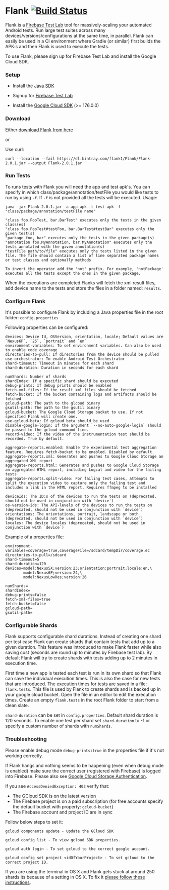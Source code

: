 # Flank [![Build Status](https://travis-ci.org/TestArmada/flank.svg?branch=master)](https://travis-ci.org/TestArmada/flank)

Flank is a [Firebase Test Lab](https://firebase.google.com/docs/test-lab/?gclid=CjwKEAiA0fnFBRC6g8rgmICvrw0SJADx1_zAFTUPL4ffVSc5srwKT_Up4vJb15Ik4iIxIK4bQ5J-vxoCIS3w_wcB) tool for massively-scaling your automated Android tests. Run large test suites across many devices/versions/configurations at the same time, in parallel. Flank can easily be used in a CI environment where Gradle (or similar) first builds the APK:s and then Flank is used to execute the tests.

To use Flank, please sign up for Firebase Test Lab and install the Google Cloud SDK.

### Setup

* Install the [Java SDK](http://www.oracle.com/technetwork/java/javase/downloads/jdk8-downloads-2133151.html)

* Signup for [Firebase Test Lab](https://firebase.google.com/)

* Install the [Google Cloud SDK](https://cloud.google.com/sdk/docs/) (>= 176.0.0)

### Download

Either [download Flank from here](https://bintray.com/flank1/Flank/download_file?file_path=Flank-2.0.1.jar)

or

Use curl:

```console
curl --location --fail https://dl.bintray.com/flank1/Flank/Flank-2.0.1.jar --output Flank-2.0.1.jar
```

### Run Tests

To runs tests with Flank you will need the app and test apk's. You can specify in which class/package/annotation/testFile you would like tests to run by using ```-f```. If ```-f``` is not provided all the tests will be executed. Usage:

```
java -jar Flank-2.0.1.jar -a app-apk -t test-apk -f "class/package/annotation/testFile name"

"class foo.FooTest, bar.BarTest" executes only the tests in the given class(es)
"class foo.FooTest#testFoo, bar.BarTest#testBar" executes only the given test(s)
"package foo, bar" executes only the tests in the given package(s)
"annotation foo.MyAnnotation, bar.MyAnnotation" executes only the tests annotated with the given annotation(s)
"testFile path/to/file" executes only the tests listed in the given file. The file should contain a list of line separated package names or test classes and optionally methods

To invert the operator add the 'not' prefix. For example, 'notPackage' executes all the tests except the ones in the given package.
```

When the executions are completed Flanks will fetch the xml result files, add device name to the tests and store the files in a folder named: ```results```.

### Configure Flank

It's possible to configure Flank by including a Java properties file in the root folder: ```config.properties```

Following properties can be configured:

```
devices: Device Id, OSVersion, orientation, locale; Default values are `Nexus6P`, `25`, `portrait` and `en`
environment-variables: To set environment variables. Can also be used to enable code coverage
directories-to-pull: If directories from the device should be pulled
use-orchestrator: To enable Android Test Orchestrator
shard-timeout: Timeout in minutes for each shard
shard-duration: Duration in seconds for each shard

numShards: Number of shards
shardIndex: If a specific shard should be executed
debug-prints: If debug prints should be enabled
fetch-xml-files: If the result xml files should be fetched
fetch-bucket: If the bucket containing logs and artifacts should be fetched
gcloud-path: The path to the glcoud binary
gsutil-path: The path to the gsutil binary
gcloud-bucket: The Google Cloud Storage bucket to use. If not specified Flank will create one.
use-gcloud-beta: If gcloud beta should be used
disable-google-login: If the argument `--no-auto-google-login` should be passed to the gcloud command line.
record-video: If the video of the instrumentation test should be recorded. True by default.

aggregate-reports.enabled: Enable the experimental test aggregation feature. Requires fetch-bucket to be enabled. Disabled by default.
aggregate-reports.xml: Generates and pushes to Google Cloud Storage an aggregated XML report
aggregate-reports.html: Generates and pushes to Google Cloud Storage an aggregated HTML report, including Logcat and video for the failing tests
aggregate-reports.split-video: For failing test cases, attempts to split the execution video to capture only the failing test and includes a link in the HTML report. Requires ffmpeg to be installed

deviceIds: The ID:s of the devices to run the tests on (deprecated, should not be used in conjunction with `device`)
os-version-ids: The API-levels of the devices to run the tests on (deprecated, should not be used in conjunction with `device`)
orientations: The orientations, portrait, landscape or both (deprecated, should not be used in conjunction with `device`)
locales: The device locales (deprecated, should not be used in conjunction with `device`)
```

Example of a properties file:

```
environment-variables=coverage=true,coverageFile=/sdcard/tempDir/coverage.ec
directories-to-pull=/sdcard
shard-timeout=5
shard-duration=120  
devices=model:Nexus5X;version:23;orientation:portrait;locale:en,\
        model:Nexus6P;version:24,\
        model:NexusLowRes;version:26

numShards=  
shardIndex=
debug-prints=false  
fetch-xml-files=true
fetch-bucket=false
gcloud-path=
gsutil-path=
```

### Configurable Shards

Flank supports configurable shard durations. Instead of creating one shard per test case Flank can create shards that contain tests that add up to a given duration. This feature was introduced to make Flank faster while also saving cost (seconds are round up to minutes by Firebase test lab). By default Flank will try to create shards with tests adding up to 2 minutes in execution time.

First time a new app is tested each test is run in its own shard so that Flank can save the individual execution times. This is also the case for new tests that are introduced. The execution times for tests are saved in a file: ```flank.tests```. This file is used by Flank to create shards and is backed up in your google cloud bucket. Open the file in an editor to edit the execution times. Create an empty ```flank.tests``` in the root Flank folder to start from a clean slate.

```shard-duration``` can be set in ```config.properties```. Default shard duration is 120 seconds. To enable one test per shard set ```shard-duration``` to -1 or specify a custom number of shards with ```numShards```.

### Troubleshooting

Please enable debug mode ```debug-prints:true``` in the properties file if it's not working correctly.

If Flank hangs and nothing seems to be happening (even when debug mode is enabled) make sure the correct user (registered with Firebase) is logged into Firebase. Please also see [Google Cloud Storage Authentication](https://cloud.google.com/storage/docs/authentication).

If you see `AccessDeniedException: 403` verify that:
- The GCloud SDK is on the latest version
- The Firebase project is on a paid subscription (for free accounts specify the default bucket with property: `gcloud-bucket`)
- The Firebase account and project ID are in sync

Follow below steps to set it:

```
gcloud components update - Update the GCloud SDK

gcloud config list - To view gcloud SDK properties.

gcloud auth login - To set gcloud to the correct google account.

gcloud config set project <idOfYourProject> - To set gcloud to the correct project ID.

```

If you are using the terminal in OS X and Flank gets stuck at around 250 shards its because of a setting in OS X. To fix it [please follow these instructions](https://blog.dekstroza.io/ulimit-shenanigans-on-osx-el-capitan/).
